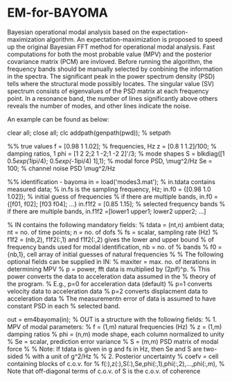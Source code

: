 # EM-for-BAYOMA
Bayesian operational modal analysis based on the expectation-maximization algorithm.
An expectation-maximization is proposed to speed up the original Bayesian FFT method for operational modal analysis.
Fast computations for both the most probable value (MPV) and the posterior covariance matrix (PCM) are invloved.
Before running the algorithm, the frequency bands should be manually selected by conbining the information in the spectra.
The significant peak in the power spectrum density (PSD) tells where the structural mode possibly locates.
The singular value (SV) spectrum consists of eigenvalues of the PSD matrix at each frequency point.
In a resonance band, the number of lines significantly above others reveals the number of modes, and other lines indicate the noise.

An example can be found as below:

clear all; close all; clc
addpath(genpath(pwd));  % setpath

%% true values
f = [0.98 1 1.02];   % frequencies, Hz
z = [0.8 1 1.2]/100;  % damping ratios, 1
phi = [1 2 2;2 1 -2;1 -2 2]'/3;    % mode shapes
S = blkdiag([1 0.5*exp(1i*pi/4); 0.5*exp(-1i*pi/4) 1],1);  % modal force PSD, \mug^2/Hz
Se = 100; % channel noise PSD \mug^2/Hz


%% identification - bayoma
in = load('modes3.mat');
% in.tdata contains measured data;
% in.fs is the sampling frequency, Hz;
in.f0 = {[0.98 1.0 1.02]}; % initial guess of frequencies
% if there are multiple bands, in.f0 = {[f01, f02]; [f03 f04]; ...}
in.f1f2 = [0.85 1.15]; % selected frequency bands
% if there are multiple bands, in.f1f2 =[lower1 upper1; lower2 upper2; ...]

% IN contains the following mandatory fields:
%   tdata = (nt,n) ambient data; nt = no. of time points; n = no. of dofs
%   fs = scalar, sampling rate (Hz)
%   f1f2 = (nb,2), f1f2(:,1) and f1f2(:,2) gives the lower and upper bound 
%          of frequency bands used for modal identification, nb = no. of
%          bands
%   f0 = {nb,1}, cell array of initial guesses of natural frequencies
%
% The following optional fields can be supplied in IN:
%   maxiter = max. no. of iterations in determining MPV
%   p = power, fft data is multiplied by (2*pi*f)^p.
%       This power converts the data to acceleration data assumed in the
%       theory of the program. 
%       E.g., p=0 for acceleration data (default)
%             p=1 converts velocity data to acceleration data
%             p=2 converts displacment data to acceleration data
%     The measurementn error of data is assumed to have constant PSD in each
%     selected band.


out = em4bayoma(in);
% OUT is a structure with the following fields:
% 1. MPV of modal parameters:
%  f = (1,m) natural frequencies (Hz)
%  z = (1,m) damping ratios
%  phi = (n,m) mode shape, each column normalized to unity
%  Se = scalar, prediction error variance
%  S = (m,m) PSD matrix of modal force
%
% Note: If tdata is given in g and fs in Hz, then Se and S are two-sided
% with a unit of g^2/Hz
% 
% 2. Posterior uncertainty
%  coefv = cell containing blocks of c.o.v. for 
%    f(:),z(:),S(:),Se,phi(:,1),phi(:,2),...,phi(:,m),
%  Note that off-diagonal terms of c.o.v. of S is the c.o.v. of coherence

